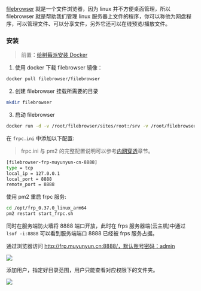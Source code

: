 <!--
abbrlink: do5qh9dg
title: 基于树莓派部署 filebrowser
-->

[filebrowser](https://github.com/filebrowser/filebrowser) 就是一个文件浏览器，因为 linux 并不方便桌面管理，所以filebrowser 就是帮助我们管理 linux 服务器上文件的程序，你可以称他为网盘程序，可以管理文件、可以分享文件，另外它还可以在线预览/播放文件。

### 安装

> 前置：[给树莓派安装 Docker](https://muyunyun.cn/blog/2a97pq3a)

1. 使用 docker 下载 filebrowser 镜像：

```bash
docker pull filebrowser/filebrowser
```

2. 创建 filebrowser 挂载所需要的目录

```bash
mkdir filebrowser
```

3. 启动 filebrowser

```bash
docker run -d -v /root/filebrowser/sites/root:/srv -v /root/filebrowserconfig.json:/etc/config.json -v /root/filebrowser/database.db:/etc/database.db -p 8888:80 filebrowser/filebrowser
```

在 `frpc.ini` 中添加以下配置:

> frpc.ini 与 pm2 的完整配置说明可以参考[内网穿透](https://muyunyun.cn/blog/fes9wogn)章节。

```bash
[filebrowser-frp-muyunyun-cn-8888]
type = tcp
local_ip = 127.0.0.1
local_port = 8888
remote_port = 8888
```

使用 pm2 重启 frpc 服务:

```bash
cd /opt/frp_0.37.0_linux_arm64
pm2 restart start_frpc.sh
```

同时在服务端防火墙将 8888 端口开放，此时在 frps 服务器端(云主机)中通过 `lsof -i:8888` 可以看到服务端端口 8888 已经被 frps 服务占据。

通过浏览器访问 http://frp.muyunyun.cn:8888/，默认账号密码：admin

![](https://with.muyunyun.cn/2801663091649_.pic.jpg-300)

添加用户，指定好目录范围，用户只能查看对应权限下的文件夹。

![](https://with.muyunyun.cn/2811663093488_.pic.jpg-400)
